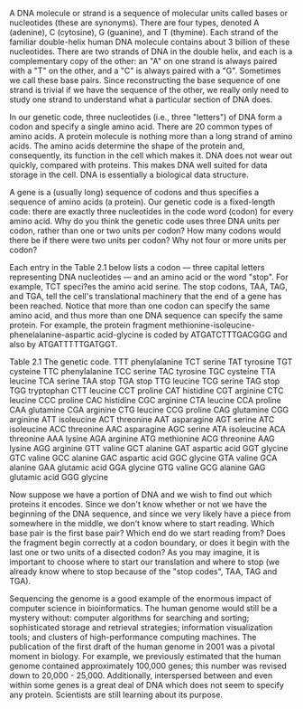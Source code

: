 A DNA molecule or strand is a sequence of molecular units called bases or nucleotides (these are synonyms). There are four types, denoted A (adenine), C (cytosine), G (guanine), 
and T (thymine). Each strand of the familiar double-helix human DNA molecule contains about 3 billion of these nucleotides. There are two strands of DNA in the double helix,
and each is a complementary copy of the other: an "A" on one strand is always paired with a "T" on the other, and a "C" is always paired with a "G". Sometimes we call these base
pairs. Since reconstructing the base sequence of one strand is trivial if we have the sequence of the other, we really only need to study one strand to understand what a 
particular section of DNA does.

In our genetic code, three nucleotides (i.e., three "letters") of DNA form a codon and specify a single amino acid. There are 20 common types of amino acids. A protein molecule
is nothing more than a long strand of amino acids. The amino acids determine the shape of the protein and, consequently, its function in the cell which makes it. DNA does not
wear out quickly, compared with proteins. This makes DNA well suited for data storage in the cell. DNA is essentially a biological data structure.

A gene is a (usually long) sequence of codons and thus specifies a sequence of amino acids (a protein). Our genetic code is a fixed-length code: there are exactly three nucleotides
in the code word (codon) for every amino acid. Why do you think the genetic code uses three DNA units per codon, rather than one or two units per codon? How many codons would
there be if there were two units per codon? Why not four or more units per codon?

Each entry in the Table 2.1 below lists a codon — three capital letters representing DNA nucleotides — and an amino acid or the word "stop". For example, TCT speci?es the amino
acid serine. The stop codons, TAA, TAG, and TGA, tell the cell's translational machinery that the end of a gene has been reached. Notice that more than one codon can specify the
same amino acid, and thus more than one DNA sequence can specify the same protein. For example, the protein fragment methionine-isoleucine-phenelalanine-aspartic acid-glycine is
coded by ATGATCTTTGACGGG and also by ATGATTTTTGATGGT.

Table 2.1 The genetic code.
TTT phenylalanine	TCT serine	TAT tyrosine	TGT cysteine
TTC phenylalanine	TCC serine	TAC tyrosine	TGC cysteine
TTA leucine	TCA serine	TAA stop	TGA stop
TTG leucine	TCG serine	TAG stop	TGG tryptophan
CTT leucine	CCT proline	CAT histidine	CGT arginine
CTC leucine	CCC proline	CAC histidine	CGC arginine
CTA leucine	CCA proline	CAA glutamine	CGA arginine
CTG leucine	CCG proline	CAG glutamine	CGG arginine
ATT isoleucine	ACT threonine	AAT asparagine	AGT serine
ATC isoleucine	ACC threonine	AAC asparagine	AGC serine
ATA isoleucine	ACA threonine	AAA lysine	AGA arginine
ATG methionine	ACG threonine	AAG lysine	AGG arginine
GTT valine	GCT alanine	GAT aspartic acid	GGT glycine
GTC valine	GCC alanine	GAC aspartic acid	GGC glycine
GTA valine	GCA alanine	GAA glutamic acid	GGA glycine
GTG valine	GCG alanine	GAG glutamic acid	GGG glycine

Now suppose we have a portion of DNA and we wish to find out which proteins it encodes. Since we don't know whether or not we have the beginning of the DNA sequence, and since
we very likely have a piece from somewhere in the middle, we don't know where to start reading. Which base pair is the first base pair? Which end do we start reading from? 
Does the fragment begin correctly at a codon boundary, or does it begin with the last one or two units of a disected codon? As you may imagine, it is important to choose where 
to start our translation and where to stop (we already know where to stop because of the "stop codes", TAA, TAG and TGA).

Sequencing the genome is a good example of the enormous impact of computer science in bioinformatics. The human genome would still be a mystery without: computer algorithms for 
searching and sorting; sophisticated storage and retrieval strategies; information visualization tools; and clusters of high-performance computing machines. The publication of 
the first draft of the human genome in 2001 was a pivotal moment in biology. For example, we previously estimated that the human genome contained approximately 100,000 genes;
this number was revised down to 20,000 - 25,000. Additionally, interspersed between and even within some genes is a great deal of DNA which does not seem to specify any protein.
Scientists are still learning about its purpose.
